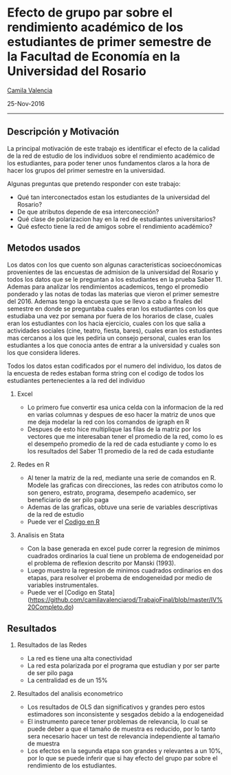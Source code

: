
# Efecto de grupo par sobre el rendimiento académico de los estudiantes de primer semestre de la Facultad de Economía en la Universidad del Rosario

[Camila Valencia](https://github.com/camilavalenciarod/Resume/blob/master/HojadeVida%20Nov%202016.pdf) 

25-Nov-2016



---

## Descripción y Motivación

La principal motivación de este trabajo es identificar el efecto de la calidad de la red de estudio de los individuos sobre el rendimiento académico de los estudiantes, para poder tener unos fundamentos claros a la hora de hacer los grupos del primer semestre en la universidad.

Algunas preguntas que pretendo responder con  este trabajo:

- Qué tan interconectados estan los estudiantes de la universidad del Rosario? 
- De que atributos depende de esa interconección?
- Qué clase de polarizacion hay en la red de estudiantes universitarios?
- Qué esfecto tiene la red de amigos sobre el rendimiento académico?


## Metodos usados

Los datos con los que cuento son algunas caracteristicas socioecónomicas provenientes de las encuestas de admision de la universidad del Rosario y todos los datos que se le preguntan a los estudiantes en la prueba Saber 11. Ademas para analizar los rendimientos academicos, tengo el promedio ponderado y las notas de todas las materias que vieron el primer semestre del 2016. Ademas tengo la encuesta que se llevo a cabo a finales del semestre en donde se preguntaba cuales eran los estudiantes con los que estudiaba una vez por semana por fuera de los horarios de clase, cuales eran los estudiantes con los hacia ejercicio, cuales con los que salia a actividades sociales (cine, teatro, fiesta, bares), cuales eran los estudiantes mas cercanos a los que les pediria un consejo personal, cuales eran los estudiantes a los que conocia antes de entrar a la universidad y cuales son los que considera lideres.

Todos los datos estan codificados por el numero del individuo, los datos de la encuesta de redes estaban forma string con el codigo de todos los estudiantes pertenecientes a la red del individuo

1. Excel
    - Lo primero fue convertir esa unica celda con la informacion de la red en varias columnas y despues de eso hacer la matriz de unos         que me deja modelar la red con los comandos de igraph en R
    - Despues de esto hice multiplique las filas de la matriz por los vectores que me interesaban tener el promedio de la red, como lo es       el desempeño promedio de la red de cada estudiante y como lo es los resultados del Saber 11 promedio de la red de cada estudiante
    
    
2. Redes en R
    - Al tener la matriz de la red, mediante una serie de comandos en R. Modele las graficas con direcciones, las redes con atributos como      lo son genero, estrato, programa, desempeño academico, ser beneficiario de ser pilo paga
    - Ademas de las graficas, obtuve una serie de variables descriptivas de la red de estudio 
    - Puede ver el [Codigo en R](https://github.com/camilavalenciarod/TrabajoFinal/blob/master/CodigoFInal.R)
   
    
3. Analisis en Stata
    - Con la base generada en excel pude correr la regresion de minimos cuadrados ordinarios la cual tiene un problema de endogeneidad por      el problema de reflexion descrito por Manski (1993). 
    - Luego muestro la regresion de minimos cuadrados ordinarios en dos etapas, para resolver el probema de endogeneidad por medio de           variables instrumentales.
    - Puede ver el [Codigo en Stata] (https://github.com/camilavalenciarod/TrabajoFinal/blob/master/IV%20Completo.do)
 

## Resultados

1. Resultados de las Redes
    - La red es tiene una alta conectividad
    - La red esta polarizada por el programa que estudian y por ser parte de ser pilo paga
    - La centralidad es de un 15%

2. Resultados del analisis econometrico
    - Los resultados de OLS dan significativos y grandes pero estos estimadores son inconsistente y sesgados debido a la endogeneidad
    - El instrumento parece tener problemas de relevancia, lo cual se puede deber a que el tamaño de muestra es reducido, por lo tanto sera necesario hacer un test de relevancia independiente al tamaño de muestra
    - Los efectos en la segunda etapa son grandes y relevantes a un 10%, por lo que se puede inferir que si hay efecto del grupo par sobre el rendimiento de los estudiantes. 
    


